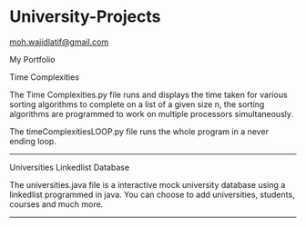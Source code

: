 # University-Projects
moh.wajidlatif@gmail.com

My Portfolio

Time Complexities

The Time Complexities.py file runs and displays the time taken for various sorting algorithms to complete on a list of a given size n, the sorting algorithms are programmed to work on multiple processors simultaneously. 

The timeComplexitiesLOOP.py file runs the whole program in a never ending loop.
_________________________________________

Universities Linkedlist Database 

The universities.java file is a interactive mock university database using a linkedlist programmed in java. You can choose to add universities, students, courses and much more. 
________________________________________________
